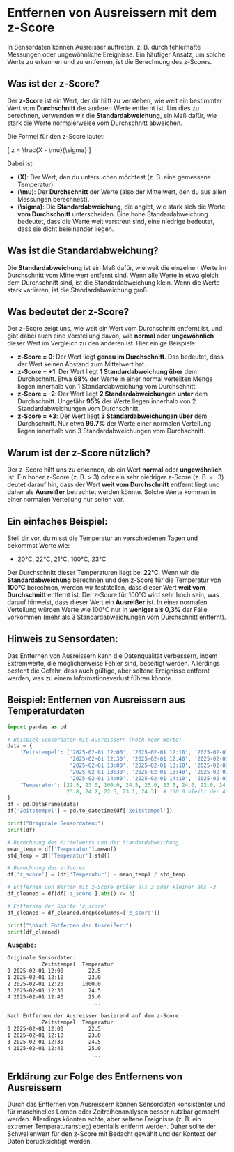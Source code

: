 # Entfernen von Ausreissern mit dem z-Score  

In Sensordaten können Ausreisser auftreten, z. B. durch fehlerhafte Messungen oder ungewöhnliche Ereignisse. Ein häufiger Ansatz, um solche Werte zu erkennen und zu entfernen, ist die Berechnung des z-Scores.  

## Was ist der z-Score?  

Der **z-Score** ist ein Wert, der dir hilft zu verstehen, wie weit ein bestimmter Wert vom **Durchschnitt** der anderen Werte entfernt ist. Um dies zu berechnen, verwenden wir die **Standardabweichung**, ein Maß dafür, wie stark die Werte normalerweise vom Durchschnitt abweichen.

Die Formel für den z-Score lautet:

\[
z = \frac{X - \mu}{\sigma}
\]

Dabei ist:

- **\(X\)**: Der Wert, den du untersuchen möchtest (z. B. eine gemessene Temperatur).
- **\(\mu\)**: Der **Durchschnitt** der Werte (also der Mittelwert, den du aus allen Messungen berechnest).
- **\(\sigma\)**: Die **Standardabweichung**, die angibt, wie stark sich die Werte **vom Durchschnitt** unterscheiden. Eine hohe Standardabweichung bedeutet, dass die Werte weit verstreut sind, eine niedrige bedeutet, dass sie dicht beieinander liegen.

## Was ist die Standardabweichung?  

Die **Standardabweichung** ist ein Maß dafür, wie weit die einzelnen Werte im Durchschnitt vom Mittelwert entfernt sind. Wenn alle Werte in etwa gleich dem Durchschnitt sind, ist die Standardabweichung klein. Wenn die Werte stark variieren, ist die Standardabweichung groß.

## Was bedeutet der z-Score?  

Der z-Score zeigt uns, wie weit ein Wert vom Durchschnitt entfernt ist, und gibt dabei auch eine Vorstellung davon, wie **normal** oder **ungewöhnlich** dieser Wert im Vergleich zu den anderen ist. Hier einige Beispiele:

- **z-Score = 0**: Der Wert liegt **genau im Durchschnitt**. Das bedeutet, dass der Wert keinen Abstand zum Mittelwert hat.
- **z-Score = +1**: Der Wert liegt **1 Standardabweichung über** dem Durchschnitt. Etwa **68%** der Werte in einer normal verteilten Menge liegen innerhalb von 1 Standardabweichung vom Durchschnitt.
- **z-Score = -2**: Der Wert liegt **2 Standardabweichungen unter** dem Durchschnitt. Ungefähr **95%** der Werte liegen innerhalb von 2 Standardabweichungen vom Durchschnitt.
- **z-Score = +3**: Der Wert liegt **3 Standardabweichungen über** dem Durchschnitt. Nur etwa **99.7%** der Werte einer normalen Verteilung liegen innerhalb von 3 Standardabweichungen vom Durchschnitt.

## Warum ist der z-Score nützlich?  

Der z-Score hilft uns zu erkennen, ob ein Wert **normal** oder **ungewöhnlich** ist. Ein hoher z-Score (z. B. > 3) oder ein sehr niedriger z-Score (z. B. < -3) deutet darauf hin, dass der Wert **weit vom Durchschnitt** entfernt liegt und daher als **Ausreißer** betrachtet werden könnte. Solche Werte kommen in einer normalen Verteilung nur selten vor.

## Ein einfaches Beispiel:  

Stell dir vor, du misst die Temperatur an verschiedenen Tagen und bekommst Werte wie:
- 20°C, 22°C, 21°C, 100°C, 23°C

Der Durchschnitt dieser Temperaturen liegt bei **22°C**. Wenn wir die **Standardabweichung** berechnen und den z-Score für die Temperatur von **100°C** berechnen, werden wir feststellen, dass dieser Wert **weit vom Durchschnitt** entfernt ist. Der z-Score für 100°C wird sehr hoch sein, was darauf hinweist, dass dieser Wert ein **Ausreißer** ist. In einer normalen Verteilung würden Werte wie 100°C nur in **weniger als 0,3%** der Fälle vorkommen (mehr als 3 Standardabweichungen vom Durchschnitt entfernt).

## Hinweis zu Sensordaten:  

Das Entfernen von Ausreissern kann die Datenqualität verbessern, indem Extremwerte, die möglicherweise Fehler sind, beseitigt werden. Allerdings besteht die Gefahr, dass auch gültige, aber seltene Ereignisse entfernt werden, was zu einem Informationsverlust führen könnte.  

## Beispiel: Entfernen von Ausreissern aus Temperaturdaten  

```python
import pandas as pd

# Beispiel-Sensordaten mit Ausreissern (noch mehr Werte)
data = {
    'Zeitstempel': ['2025-02-01 12:00', '2025-02-01 12:10', '2025-02-01 12:20', 
                    '2025-02-01 12:30', '2025-02-01 12:40', '2025-02-01 12:50', 
                    '2025-02-01 13:00', '2025-02-01 13:10', '2025-02-01 13:20', 
                    '2025-02-01 13:30', '2025-02-01 13:40', '2025-02-01 13:50', 
                    '2025-02-01 14:00', '2025-02-01 14:10', '2025-02-01 14:20'],
    'Temperatur': [22.5, 23.0, 100.0, 24.5, 25.0, 23.5, 24.0, 22.0, 24.5, 23.0, 
                   23.8, 24.2, 22.5, 23.1, 24.3]  # 100.0 bleibt der Ausreisser
}
df = pd.DataFrame(data)
df['Zeitstempel'] = pd.to_datetime(df['Zeitstempel'])

print("Originale Sensordaten:")
print(df)

# Berechnung des Mittelwerts und der Standardabweichung
mean_temp = df['Temperatur'].mean()
std_temp = df['Temperatur'].std()

# Berechnung des z-Scores
df['z_score'] = (df['Temperatur'] - mean_temp) / std_temp

# Entfernen von Werten mit z-Score größer als 3 oder kleiner als -3
df_cleaned = df[df['z_score'].abs() <= 3]

# Entfernen der Spalte 'z_score'
df_cleaned = df_cleaned.drop(columns=['z_score'])

print("\nNach Entfernen der Ausreißer:")
print(df_cleaned)
```

**Ausgabe:**  
```txt
Originale Sensordaten:
           Zeitstempel  Temperatur
0 2025-02-01 12:00        22.5
1 2025-02-01 12:10        23.0
2 2025-02-01 12:20      1000.0
3 2025-02-01 12:30        24.5
4 2025-02-01 12:40        25.0
                           ...

Nach Entfernen der Ausreisser basierend auf dem z-Score:
           Zeitstempel  Temperatur
0 2025-02-01 12:00        22.5
1 2025-02-01 12:10        23.0
3 2025-02-01 12:30        24.5
4 2025-02-01 12:40        25.0
                           ...
```

## Erklärung zur Folge des Entfernens von Ausreissern  

Durch das Entfernen von Ausreissern können Sensordaten konsistenter und für maschinelles Lernen oder Zeitreihenanalysen besser nutzbar gemacht werden. Allerdings könnten echte, aber seltene Ereignisse (z. B. ein extremer Temperaturanstieg) ebenfalls entfernt werden. Daher sollte der Schwellenwert für den z-Score mit Bedacht gewählt und der Kontext der Daten berücksichtigt werden.